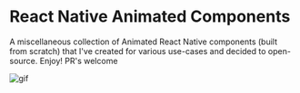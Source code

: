# React Native Animated Components

A miscellaneous collection of Animated React Native components (built from scratch) that I've created for various use-cases and decided to open-source. Enjoy! PR's welcome

![gif](https://gist.githubusercontent.com/Tzinov15/9add5b886481bd7f8d3b24e026c4120f/raw/188600b75bc2c81c85f9fcb82db7c621979a86f5/ComponentGif.gif)
